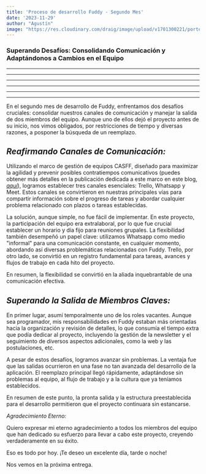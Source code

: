 ```yaml
---
title: 'Proceso de desarrollo Fuddy - Segundo Mes'
date: '2023-11-29'
author: "Agustín"
image: "https://res.cloudinary.com/draig/image/upload/v1701300221/portolio-personal/blog/gmjamgqmxbejpqetgft4.jpg"
---
```


### **Superando Desafíos: Consolidando Comunicación y Adaptándonos a Cambios en el Equipo** ###
-----------------------------------------------------------------------------
-----------------------------------------------------------------------------
-----------------------------------------------------------------------------
-----------------------------------------------------------------------------
-----------------------------------------------------------------------------
-----------------------------------------------------------------------------
En el segundo mes de desarrollo de Fuddy, enfrentamos dos desafíos cruciales: consolidar nuestros canales de comunicación y manejar la salida de dos miembros del equipo. Aunque uno de ellos dejó el proyecto antes de su inicio, nos vimos obligados, por restricciones de tiempo y diversas razones, a posponer la búsqueda de un reemplazo.


## *Reafirmando Canales de Comunicación:* ##

Utilizando el marco de gestión de equipos CASFF, diseñado para maximizar la agilidad y prevenir posibles contratiempos comunicativos (puedes obtener más detalles en la publicación dedicada a este marco en este blog, *[aquí](https://es.blog.agustin.top/posts/framework_managment)*), logramos establecer tres canales esenciales: Trello, Whatsapp y Meet. Estos canales se convirtieron en nuestras principales vías para compartir información sobre el progreso de tareas y abordar cualquier problema relacionado con plazos o tareas establecidas.

La solución, aunque simple, no fue fácil de implementar. En este proyecto, la participación del equipo era extralaboral, por lo que fue crucial establecer un horario y día fijo para reuniones grupales. La flexibilidad también desempeñó un papel clave: utilizamos Whatsapp como medio "informal" para una comunicación constante, en cualquier momento, abordando así diversas problemáticas relacionadas con Fuddy. Trello, por otro lado, se convirtió en un registro fundamental para tareas, avances y flujos de trabajo en cada hito del proyecto.

En resumen, la flexibilidad se convirtió en la aliada inquebrantable de una comunicación efectiva.

## *Superando la Salida de Miembros Claves:* ##

En primer lugar, asumí temporalmente uno de los roles vacantes. Aunque sea programador, mis responsabilidades en Fuddy estaban más orientadas hacia la organización y revisión de detalles, lo que consumía el tiempo extra que podía dedicar al proyecto, incluyendo la gestión de la newsletter y el seguimiento de diversos aspectos adicionales, como la web y las postulaciones, etc.

A pesar de estos desafíos, logramos avanzar sin problemas. La ventaja fue que las salidas ocurrieron en una fase no tan avanzada del desarrollo de la aplicación. El reemplazo principal llegó rápidamente, adaptándose sin problemas al equipo, al flujo de trabajo y a la cultura que ya teníamos establecidos.

En resumen de este punto, la pronta salida y la estructura preestablecida para el desarrollo permitieron que el proyecto continuara sin estancarse.

*Agradecimiento Eterno:*

Quiero expresar mi eterno agradecimiento a todos los miembros del equipo que han dedicado su esfuerzo para llevar a cabo este proyecto, creyendo verdaderamente en su éxito.

Eso es todo por hoy. ¡Te deseo un excelente día, tarde o noche!

Nos vemos en la próxima entrega.






